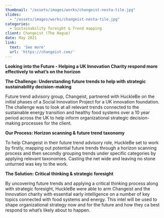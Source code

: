 ```yaml
---
thumbnail: "/assets/images/works/changeist-nesta-tile.jpg"
slides:
  - "/assets/images/works/changeist-nesta-tile.jpg"
categories:
  - Sustainability foreight & Trend mapping
client: Changeist (The Hague)
date: May 2021
link:
  text: 'See more'
  url: 'https://changeist.com/'
---
```


<b>Looking into the Future  - Helping a UK Innovation Charity respond more effectively to what’s on the horizon</b>

<p><b>The Challenge: Understanding future trends to help with strategic sustainability decision-making</b></p>
Future trend advisory group, Changeist, partnered with HuckleBe on the initial phases of a Social Innovation Project for a UK innovation foundation. The challenge was to look at all relevant trends connected to the sustainable energy transition and healthy food systems over a 10 year period across the UK to help inform organizational strategic decision-making processes for the client.

<p><b>Our Process: Horizon scanning & future trend taxonomy</b></p>
To help Changeist in their future trend advisory role, HuckleBe set to work by firstly, mapping out potential future trends through a horizon scanning process and then secondly grouping trends under specific categories by applying relevant taxonomies. Casting the net wide and leaving no stone unturned was key to the work.

<p><b>The Solution: Critical thinking & strategic foresight</b></p>
By uncovering future trends and applying a critical thinking process along with strategic foresight, HuckleBe were able to arm Changeist and the Innovation charity with essential early intelligence on a number of key topics connected with food systems and energy. This intel will be used to shape organizational strategy now and for the future and how they ca best respond to what’s likely about to happen.
